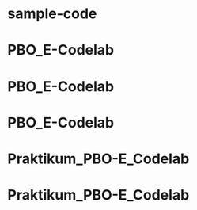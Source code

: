 # sample-code
# PBO_E-Codelab
# PBO_E-Codelab
# PBO_E-Codelab
# Praktikum_PBO-E_Codelab
# Praktikum_PBO-E_Codelab
